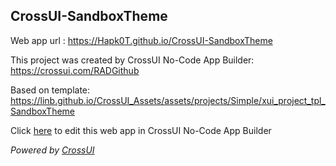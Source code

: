 ## CrossUI-SandboxTheme
Web app url : https://Hapk0T.github.io/CrossUI-SandboxTheme

This project was created by CrossUI No-Code App Builder: https://crossui.com/RADGithub

Based on template: https://linb.github.io/CrossUI_Assets/assets/projects/Simple/xui_project_tpl_SandboxTheme

Click [here](https://crossui.com/RADGithub/#!from=github&owner=Hapk0T&repo=CrossUI-SandboxTheme) to edit this web app in CrossUI No-Code App Builder

<i>Powered by [CrossUI](https://crossui.com)</i>
